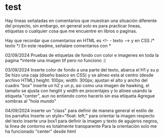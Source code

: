 # test
Hay lineas señaladas en comentarios que muestran una situación diferente del proyecto, sin embargo, en general solo es para practicar lineas, etiquetas o cualquier cosa que me encuentre en libros o paginas. 

Hay que recordar que comentarios en HTML es <!- - texto --> y en CSS /* texto */
En este readme, señalare comentarios con *

02/09/2024 
  Pruebas de etiquetas de fondo con color e imagenes en toda la pagina *intente una imagen tif pero no funciono :( 

03/09/2024
  Inserte color de fondo a una parte del texto, abarca el H1 y su p
  Se hizo una caja (diseño basico en CSS) y se alineo esta al centro (desde archivo HTML)
  height: 100px; width: 300px; ajustan el alto y ancho del cuadro "box"
  inserte un h2 y un p, asi como una imagen de hawking, el tamaño se ajusta con height y width en procentajes y lo alinee usando la etiqueta "center", aun no entiendo como hacerlo sin esa etiqueta
  Agregue sombras al "hola mundo"

04/09/2024
  inserte un "class" para definir de manera general el estilo de los parrafos
  Inserte un style="float: left;" para orientar la imagen respecto del texto
  inserte una box1 para definir la imagen y texto de agujeros negros, la linea de contorno es totalmente transparente
  Para la orientación solo me ha funcionado "center" desde html